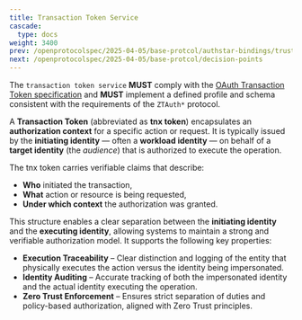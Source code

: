 ```yaml
---
title: Transaction Token Service
cascade:
  type: docs
weight: 3400
prev: /openprotocolspec/2025-04-05/base-protcol/authstar-bindings/trust-relationships/
next: /openprotocolspec/2025-04-05/base-protcol/decision-points
---
```


The `transaction token service` **MUST** comply with the [OAuth Transaction Token specification](https://www.ietf.org/archive/id/draft-ietf-oauth-transaction-tokens-05.html) and **MUST** implement a defined profile and schema consistent with the requirements of the `ZTAuth*` protocol.

A **Transaction Token** (abbreviated as **tnx token**) encapsulates an **authorization context** for a specific action or request. It is typically issued by the **initiating identity** — often a **workload identity** — on behalf of a **target identity** (the *audience*) that is authorized to execute the operation.

The tnx token carries verifiable claims that describe:

- **Who** initiated the transaction,
- **What** action or resource is being requested,
- **Under which context** the authorization was granted.

This structure enables a clear separation between the **initiating identity** and the **executing identity**, allowing systems to maintain a strong and verifiable authorization model. It supports the following key properties:

- **Execution Traceability** – Clear distinction and logging of the entity that physically executes the action versus the identity being impersonated.
- **Identity Auditing** – Accurate tracking of both the impersonated identity and the actual identity executing the operation.
- **Zero Trust Enforcement** – Ensures strict separation of duties and policy-based authorization, aligned with Zero Trust principles.
